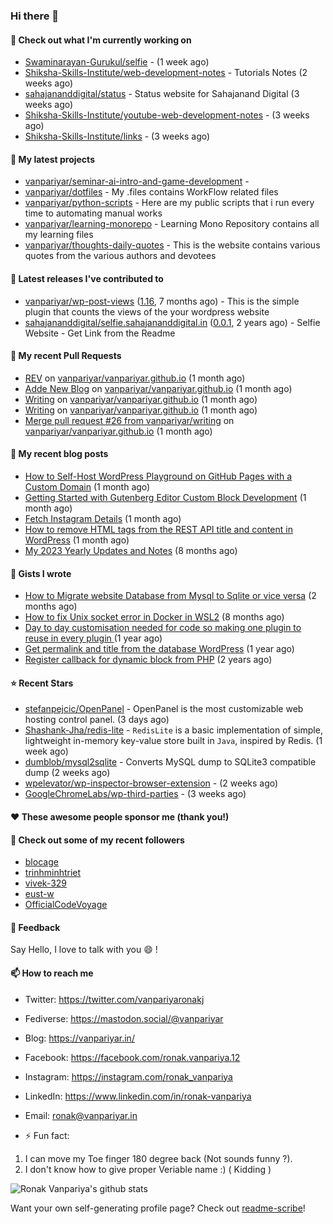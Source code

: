 ### Hi there 👋

#### 👷 Check out what I'm currently working on

- [Swaminarayan-Gurukul/selfie](https://github.com/Swaminarayan-Gurukul/selfie) -  (1 week ago)
- [Shiksha-Skills-Institute/web-development-notes](https://github.com/Shiksha-Skills-Institute/web-development-notes) - Tutorials Notes (2 weeks ago)
- [sahajananddigital/status](https://github.com/sahajananddigital/status) - Status website for Sahajanand Digital (3 weeks ago)
- [Shiksha-Skills-Institute/youtube-web-development-notes](https://github.com/Shiksha-Skills-Institute/youtube-web-development-notes) -  (3 weeks ago)
- [Shiksha-Skills-Institute/links](https://github.com/Shiksha-Skills-Institute/links) -  (3 weeks ago)

#### 🌱 My latest projects

- [vanpariyar/seminar-ai-intro-and-game-development](https://github.com/vanpariyar/seminar-ai-intro-and-game-development) - 
- [vanpariyar/dotfiles](https://github.com/vanpariyar/dotfiles) - My .files contains WorkFlow related files
- [vanpariyar/python-scripts](https://github.com/vanpariyar/python-scripts) - Here are my public scripts that i run every time to automating manual works
- [vanpariyar/learning-monorepo](https://github.com/vanpariyar/learning-monorepo) - Learning Mono Repository contains all my learning files
- [vanpariyar/thoughts-daily-quotes](https://github.com/vanpariyar/thoughts-daily-quotes) - This is the website contains various quotes from the various authors and devotees

#### 🔭 Latest releases I've contributed to

- [vanpariyar/wp-post-views](https://github.com/vanpariyar/wp-post-views) ([1.16](https://github.com/vanpariyar/wp-post-views/releases/tag/1.16), 7 months ago) - This is the simple plugin that counts the views of the your wordpress website
- [sahajananddigital/selfie.sahajananddigital.in](https://github.com/sahajananddigital/selfie.sahajananddigital.in) ([0.0.1](https://github.com/sahajananddigital/selfie.sahajananddigital.in/releases/tag/0.0.1), 2 years ago) - Selfie Website - Get Link from the Readme

#### 🔨 My recent Pull Requests

- [REV](https://github.com/vanpariyar/vanpariyar.github.io/pull/31) on [vanpariyar/vanpariyar.github.io](https://github.com/vanpariyar/vanpariyar.github.io) (1 month ago)
- [Adde New Blog](https://github.com/vanpariyar/vanpariyar.github.io/pull/30) on [vanpariyar/vanpariyar.github.io](https://github.com/vanpariyar/vanpariyar.github.io) (1 month ago)
- [Writing](https://github.com/vanpariyar/vanpariyar.github.io/pull/29) on [vanpariyar/vanpariyar.github.io](https://github.com/vanpariyar/vanpariyar.github.io) (1 month ago)
- [Writing](https://github.com/vanpariyar/vanpariyar.github.io/pull/28) on [vanpariyar/vanpariyar.github.io](https://github.com/vanpariyar/vanpariyar.github.io) (1 month ago)
- [Merge pull request #26 from vanpariyar/writing](https://github.com/vanpariyar/vanpariyar.github.io/pull/27) on [vanpariyar/vanpariyar.github.io](https://github.com/vanpariyar/vanpariyar.github.io) (1 month ago)

#### 📜 My recent blog posts

- [How to Self-Host WordPress Playground on GitHub Pages with a Custom Domain](https://vanpariyar.in/blog/how-to-self-host-wordpress-playground-on-github-pages-with-a-custom-domain/) (1 month ago)
- [Getting Started with Gutenberg Editor Custom Block Development](https://vanpariyar.in/blog/how-to-start-with-gutenberg-editor-custom-block-development/) (1 month ago)
- [Fetch Instagram Details](https://vanpariyar.in/blog/fetch-instagram-details/) (1 month ago)
- [How to remove HTML tags from the REST API title and content in WordPress](https://vanpariyar.in/blog/how-to-remove-html-tags-from-the-rest-api-title-and-content-in-wordpress/) (1 month ago)
- [My 2023 Yearly Updates and Notes](https://vanpariyar.in/blog/my-2023-yearly-updates-and-notes/) (8 months ago)

#### 📓 Gists I wrote

- [How to Migrate website Database from Mysql to Sqlite or vice versa](https://gist.github.com/720f04a57721e24eb2af2b1112ec89c4) (2 months ago)
- [How to fix Unix socket error in Docker in WSL2](https://gist.github.com/c3e90157b6aec1f19ae9462941412672) (8 months ago)
- [Day to day customisation needed for code so making one plugin to reuse in every plugin ](https://gist.github.com/95880b458a6110bb9f4d8c588cb4f119) (1 year ago)
- [Get permalink and title from the database WordPress](https://gist.github.com/d955fc9b1678f61b5839d306fa0ab55a) (1 year ago)
- [Register callback for dynamic block from PHP](https://gist.github.com/c31889716cefaa9dec24a40e0beb086f) (2 years ago)

#### ⭐ Recent Stars

- [stefanpejcic/OpenPanel](https://github.com/stefanpejcic/OpenPanel) - OpenPanel is the most customizable web hosting control panel. (3 days ago)
- [Shashank-Jha/redis-lite](https://github.com/Shashank-Jha/redis-lite) - `RedisLite` is a basic implementation of simple, lightweight in-memory key-value store built in `Java`, inspired by Redis.  (1 week ago)
- [dumblob/mysql2sqlite](https://github.com/dumblob/mysql2sqlite) - Converts MySQL dump to SQLite3 compatible dump (2 weeks ago)
- [wpelevator/wp-inspector-browser-extension](https://github.com/wpelevator/wp-inspector-browser-extension) -  (2 weeks ago)
- [GoogleChromeLabs/wp-third-parties](https://github.com/GoogleChromeLabs/wp-third-parties) -  (3 weeks ago)

#### ❤️ These awesome people sponsor me (thank you!)


#### 👯 Check out some of my recent followers

- [blocage](https://github.com/blocage)
- [trinhminhtriet](https://github.com/trinhminhtriet)
- [vivek-329](https://github.com/vivek-329)
- [eust-w](https://github.com/eust-w)
- [OfficialCodeVoyage](https://github.com/OfficialCodeVoyage)

#### 💬 Feedback

Say Hello, I love to talk with you :smile: !

#### 📫 How to reach me

- Twitter: https://twitter.com/vanpariyaronakj
- Fediverse: https://mastodon.social/@vanpariyar
- Blog: https://vanpariyar.in/
- Facebook: https://facebook.com/ronak.vanpariya.12
- Instagram: https://instagram.com/ronak_vanpariya
- LinkedIn: https://www.linkedin.com/in/ronak-vanpariya
- Email: ronak@vanpariyar.in

- ⚡ Fun fact:

1. I can move my Toe finger 180 degree back (Not sounds funny ?).
2. I don't know how to give proper Veriable name :) ( Kidding )

![Ronak Vanpariya's github stats](https://github-readme-stats.vercel.app/api?username=vanpariyar&show_icons=true&hide_border=true)

Want your own self-generating profile page? Check out [readme-scribe](https://github.com/muesli/readme-scribe)!

